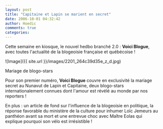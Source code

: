 ```yaml
---
layout: post
title: "Capitaine et Lapin se marient en secret"
date: 2006-10-01 04:32:42
author: Hoedic
comments: true
categories: 
---
```



Cette semaine en kiosque, le nouvel hedbo branché 2.0 : **Voici Blogue**, avec toutes l'actualité de la blogeoisie française et québécoise !


![Image]({{ site.url }}/images/2201_264c39d35e_z_d.jpg)
<div class="photoattrib">Mariage de blogo-stars</div>



Pour son premier numéro, **Voici Blogue** couvre en exclusivité la mariage secret au Nunavut de Lapin et Capitaine, deux blogo-stars internationalement connues dont l'amour est révélé au monde par nos reporters !

En plus : un article de fond sur l'influence de la blogeoisie en politique, la réponse favorable du ministère de la culture pour inhumer Loïc Jemeurs au panthéon avant sa mort et une entrevue choc avec Maître Eolas qui explique pourquoi son vélo est irrésistible !